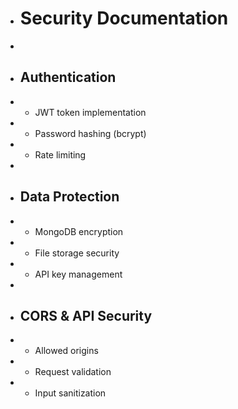 + # Security Documentation
+ 
+ ## Authentication
+ - JWT token implementation
+ - Password hashing (bcrypt)
+ - Rate limiting
+ 
+ ## Data Protection
+ - MongoDB encryption
+ - File storage security
+ - API key management
+ 
+ ## CORS & API Security
+ - Allowed origins
+ - Request validation
+ - Input sanitization 